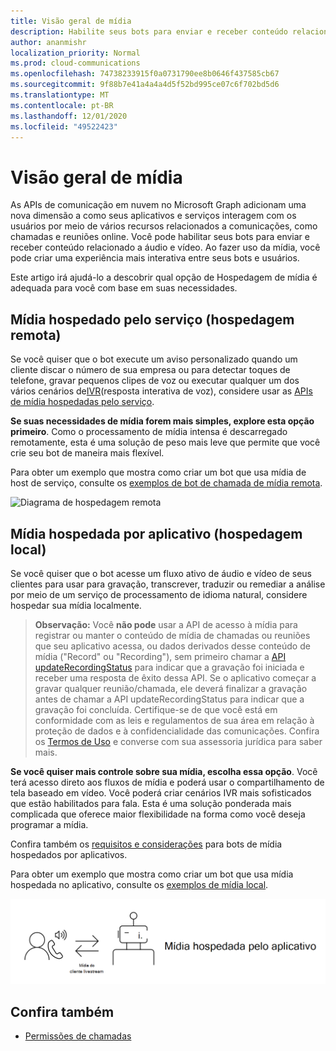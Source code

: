 ```yaml
---
title: Visão geral de mídia
description: Habilite seus bots para enviar e receber conteúdo relacionado a áudio e vídeo.
author: ananmishr
localization_priority: Normal
ms.prod: cloud-communications
ms.openlocfilehash: 74738233915f0a0731790ee8b0646f437585cb67
ms.sourcegitcommit: 9f88b7e41a4a4a4d5f52bd995ce07c6f702bd5d6
ms.translationtype: MT
ms.contentlocale: pt-BR
ms.lasthandoff: 12/01/2020
ms.locfileid: "49522423"
---
```

# <a name="media-overview"></a>Visão geral de mídia

As APIs de comunicação em nuvem no Microsoft Graph adicionam uma nova dimensão a como seus aplicativos e serviços interagem com os usuários por meio de vários recursos relacionados a comunicações, como chamadas e reuniões online. Você pode habilitar seus bots para enviar e receber conteúdo relacionado a áudio e vídeo. Ao fazer uso da mídia, você pode criar uma experiência mais interativa entre seus bots e usuários.

Este artigo irá ajudá-lo a descobrir qual opção de Hospedagem de mídia é adequada para você com base em suas necessidades.

## <a name="service-hosted-media-remote-hosting"></a>Mídia hospedado pelo serviço (hospedagem remota)
Se você quiser que o bot execute um aviso personalizado quando um cliente discar o número de sua empresa ou para detectar toques de telefone, gravar pequenos clipes de voz ou executar qualquer um dos vários cenários de[IVR](/graph/api/resources/calls-api-ivr-overview)(resposta interativa de voz), considere usar as [APIs de mídia hospedadas pelo serviço](/graph/api/resources/communications-api-overview).

**Se suas necessidades de mídia forem mais simples, explore esta opção primeiro**. Como o processamento de mídia intensa é descarregado remotamente, esta é uma solução de peso mais leve que permite que você crie seu bot de maneira mais flexível.

Para obter um exemplo que mostra como criar um bot que usa mídia de host de serviço, consulte os [exemplos de bot de chamada de mídia remota](https://github.com/microsoftgraph/microsoft-graph-comms-samples/tree/master/Samples/BetaSamples/RemoteMediaSamples).

![Diagrama de hospedagem remota](images/communications-remote-media.PNG)

## <a name="application-hosted-media-local-hosting"></a>Mídia hospedada por aplicativo (hospedagem local)
Se você quiser que o bot acesse um fluxo ativo de áudio e vídeo de seus clientes para usar para gravação, transcrever, traduzir ou remediar a análise por meio de um serviço de processamento de idioma natural, considere hospedar sua mídia localmente.

>**Observação:** Você **não pode** usar a API de acesso à mídia para registrar ou manter o conteúdo de mídia de chamadas ou reuniões que seu aplicativo acessa, ou dados derivados desse conteúdo de mídia ("Record" ou "Recording"), sem primeiro chamar a [API updateRecordingStatus](/graph/api/call-updaterecordingstatus) para indicar que a gravação foi iniciada e receber uma resposta de êxito dessa API. Se o aplicativo começar a gravar qualquer reunião/chamada, ele deverá finalizar a gravação antes de chamar a API updateRecordingStatus para indicar que a gravação foi concluída. Certifique-se de que você está em conformidade com as leis e regulamentos de sua área em relação à proteção de dados e à confidencialidade das comunicações. Confira os [Termos de Uso](/legal/microsoft-apis/terms-of-use) e converse com sua assessoria jurídica para saber mais.

**Se você quiser mais controle sobre sua mídia, escolha essa opção**. Você terá acesso direto aos fluxos de mídia e poderá usar o compartilhamento de tela baseado em vídeo. Você poderá criar cenários IVR mais sofisticados que estão habilitados para fala. Esta é uma solução ponderada mais complicada que oferece maior flexibilidade na forma como você deseja programar a mídia.

Confira também os [requisitos e considerações](/microsoftteams/platform/concepts/calls-and-meetings/requirements-considerations-application-hosted-media-bots) para bots de mídia hospedados por aplicativos.

Para obter um exemplo que mostra como criar um bot que usa mídia hospedada no aplicativo, consulte os [exemplos de mídia local](https://github.com/microsoftgraph/microsoft-graph-comms-samples/tree/master/Samples/V1.0Samples/LocalMediaSamples).

![Diagrama de hospedagem local](images/communications-local-media.PNG)

## <a name="see-also"></a>Confira também

- [Permissões de chamadas](./permissions-reference.md#calls-permissions)
